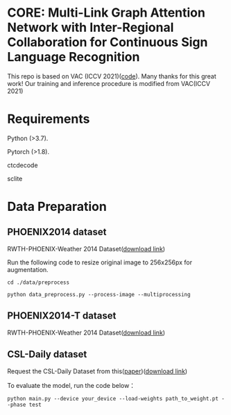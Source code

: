 # CORE: Multi-Link Graph Attention Network with Inter-Regional Collaboration for Continuous Sign Language Recognition
This repo is based on VAC (ICCV 2021)([code](https://github.com/VIPL-SLP/VAC_CSLR/)). Many thanks for this great work!
Our training and inference procedure is modified from VAC(ICCV 2021) 
# Requirements 
  Python (>3.7).
  
  Pytorch (>1.8).
  
  ctcdecode
  
  sclite
# Data Preparation
  ## PHOENIX2014 dataset
  RWTH-PHOENIX-Weather 2014 Dataset([download link](https://www-i6.informatik.rwth-aachen.de/~koller/RWTH-PHOENIX/))

  Run the following code to resize original image to 256x256px for augmentation.

  `cd ./data/preprocess`
  
  `python data_preprocess.py --process-image --multiprocessing`

  ## PHOENIX2014-T dataset
  RWTH-PHOENIX-Weather 2014 Dataset([download link](https://www-i6.informatik.rwth-aachen.de/~koller/RWTH-PHOENIX-2014-T/))

  ## CSL-Daily dataset
  Request the CSL-Daily Dataset from this([paper](https://openaccess.thecvf.com/content/CVPR2021/html/Zhou_Improving_Sign_Language_Translation_With_Monolingual_Data_by_Sign_Back-Translation_CVPR_2021_paper.html))([download link](http://home.ustc.edu.cn/~zhouh156/dataset/csl-daily/))

 To evaluate the model, run the code below：

 `python main.py --device your_device --load-weights path_to_weight.pt --phase test`
